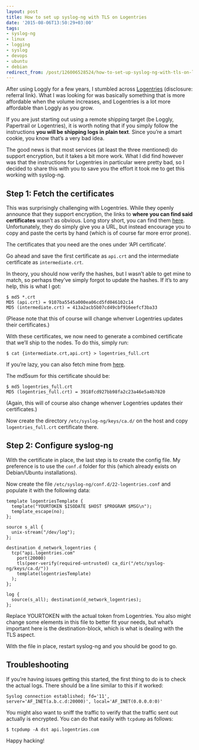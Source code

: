```yaml
---
layout: post
title: How to set up syslog-ng with TLS on Logentries
date: '2015-08-06T13:50:29+03:00'
tags:
- syslog-ng
- linux
- logging
- syslog
- devops
- ubuntu
- debian
redirect_from: /post/126006528524/how-to-set-up-syslog-ng-with-tls-on-logentries
---
```

After using Loggly for a few years, I stumbled across [Logentries](https://logentries.com/learnmore?code=82a5c804) (disclosure: referral link). What I was looking for was basically something that is more affordable when the volume increases, and Logentries is a lot more affordable than Loggly as you grow.

If you are just starting out using a remote shipping target (be Loggly, Papertrail or Logentries), it is worth noting that if you simply follow the instructions **you will be shipping logs in plain text**. Since you’re a smart cookie, you know that’s a very bad idea.

The good news is that most services (at least the three mentioned) do support encryption, but it takes a bit more work. What I did find however was that the instructions for Logentries in particular were pretty bad, so I decided to share this with you to save you the effort it took me to get this working with syslog-ng.

Step 1: Fetch the certificates
------------------------------

This was surprisingly challenging with Logentries. While they openly announce that they support encryption, the links to **where you can find said certificates** wasn’t as obvious. Long story short, you can find them [here](https://logentries.com/doc/certificates/). Unfortunately, they do simply give you a URL, but instead encourage you to copy and paste the certs by hand (which is of course far more error prone).

The certificates that you need are the ones under ‘API certificate’.

Go ahead and save the first certificate as `api.crt` and the intermediate certificate as `intermediate.crt`.

In theory, you should now verify the hashes, but I wasn’t able to get mine to match, so perhaps they’ve simply forgot to update the hashes. If it’s to any help, this is what I got:

    $ md5 *.crt
    MD5 (api.crt) = 9107ba5545a000ea06cd5fd046102c14
    MD5 (intermediate.crt) = 413a2acb5b07cd49cbf916eefcf3ba33
    

(Please note that this of course will change whenver Logentries updates their certificates.)

With these certificates, we now need to generate a combined certificate that we’ll ship to the nodes. To do this, simply run:

    $ cat {intermediate.crt,api.crt} > logentries_full.crt
    

If you’re lazy, you can also fetch mine from [here](https://gist.githubusercontent.com/vpetersson/e9965d8e27aa0a2a71c7/raw/c911ec6bb11c4866ff7c8cdc01052d8998887bf2/gistfile1.txt).

The md5sum for this certificate should be:

    $ md5 logentries_full.crt
    MD5 (logentries_full.crt) = 3918fcd927bb98fa2c23a46e5a4b7820
    

(Again, this will of course also change whenver Logentries updates their certificates.)

Now create the directory `/etc/syslog-ng/keys/ca.d/` on the host and copy `logentries_full.crt` certificate there.

Step 2: Configure syslog-ng
---------------------------

With the certificate in place, the last step is to create the config file. My preference is to use the `conf.d` folder for this (which already exists on Debian/Ubuntu installations).

Now create the file `/etc/syslog-ng/conf.d/22-logentries.conf` and populate it with the following data:

    template logentriesTemplate {
      template("YOURTOKEN $ISODATE $HOST $PROGRAM $MSG\n");
      template_escape(no);
    };
    
    source s_all {
      unix-stream("/dev/log");
    };
    
    destination d_network_logentries {
      tcp("api.logentries.com"
        port(20000)
        tls(peer-verify(required-untrusted) ca_dir("/etc/syslog-ng/keys/ca.d/"))
        template(logentriesTemplate)
      );
    };
    
    log {
      source(s_all); destination(d_network_logentries);
    };
    

Replace YOURTOKEN with the actual token from Logentries. You also might change some elements in this file to better fit your needs, but what’s important here is the destination-block, which is what is dealing with the TLS aspect.

With the file in place, restart syslog-ng and you should be good to go.

Troubleshooting
---------------

If you’re having issues getting this started, the first thing to do is to check the actual logs. There should be a line similar to this if it worked:

    Syslog connection established; fd='11', server='AF_INET(a.b.c.d:20000)', local='AF_INET(0.0.0.0:0)'
    

You might also want to sniff the traffic to verify that the traffic sent out actually is encrypted. You can do that easily with `tcpdump` as follows:

    $ tcpdump -A dst api.logentries.com
    

Happy hacking!
